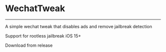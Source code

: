 # WechatTweak
--------------
A simple wechat tweak that disables ads and remove jailbreak detection

Support for rootless jailbreak iOS 15+

Download from release
